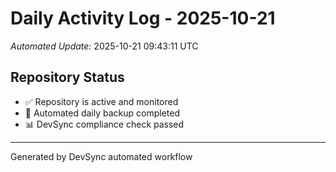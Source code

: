 # Daily Activity Log - 2025-10-21

*Automated Update:* 2025-10-21 09:43:11 UTC

## Repository Status
- ✅ Repository is active and monitored
- 🔄 Automated daily backup completed
- 📊 DevSync compliance check passed

---
Generated by DevSync automated workflow
